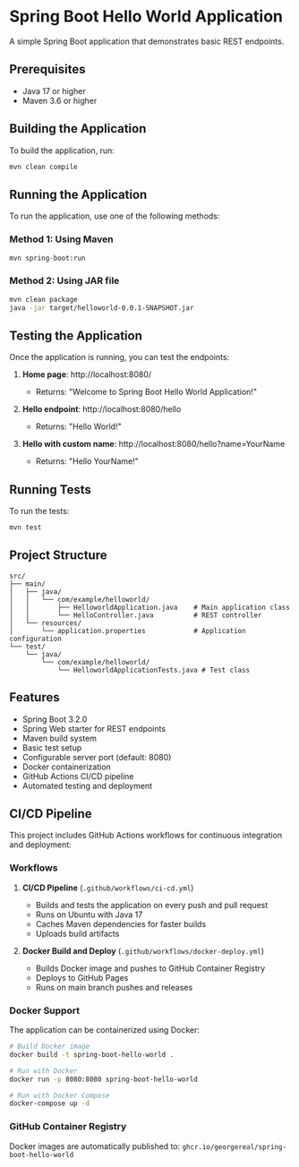 # Spring Boot Hello World Application

A simple Spring Boot application that demonstrates basic REST endpoints.

## Prerequisites

- Java 17 or higher
- Maven 3.6 or higher

## Building the Application

To build the application, run:

```bash
mvn clean compile
```

## Running the Application

To run the application, use one of the following methods:

### Method 1: Using Maven
```bash
mvn spring-boot:run
```

### Method 2: Using JAR file
```bash
mvn clean package
java -jar target/helloworld-0.0.1-SNAPSHOT.jar
```

## Testing the Application

Once the application is running, you can test the endpoints:

1. **Home page**: http://localhost:8080/
   - Returns: "Welcome to Spring Boot Hello World Application!"

2. **Hello endpoint**: http://localhost:8080/hello
   - Returns: "Hello World!"

3. **Hello with custom name**: http://localhost:8080/hello?name=YourName
   - Returns: "Hello YourName!"

## Running Tests

To run the tests:

```bash
mvn test
```

## Project Structure

```
src/
├── main/
│   ├── java/
│   │   └── com/example/helloworld/
│   │       ├── HelloworldApplication.java    # Main application class
│   │       └── HelloController.java          # REST controller
│   └── resources/
│       └── application.properties            # Application configuration
└── test/
    └── java/
        └── com/example/helloworld/
            └── HelloworldApplicationTests.java # Test class
```

## Features

- Spring Boot 3.2.0
- Spring Web starter for REST endpoints
- Maven build system
- Basic test setup
- Configurable server port (default: 8080)
- Docker containerization
- GitHub Actions CI/CD pipeline
- Automated testing and deployment

## CI/CD Pipeline

This project includes GitHub Actions workflows for continuous integration and deployment:

### Workflows

1. **CI/CD Pipeline** (`.github/workflows/ci-cd.yml`)
   - Builds and tests the application on every push and pull request
   - Runs on Ubuntu with Java 17
   - Caches Maven dependencies for faster builds
   - Uploads build artifacts

2. **Docker Build and Deploy** (`.github/workflows/docker-deploy.yml`)
   - Builds Docker image and pushes to GitHub Container Registry
   - Deploys to GitHub Pages
   - Runs on main branch pushes and releases

### Docker Support

The application can be containerized using Docker:

```bash
# Build Docker image
docker build -t spring-boot-hello-world .

# Run with Docker
docker run -p 8080:8080 spring-boot-hello-world

# Run with Docker Compose
docker-compose up -d
```

### GitHub Container Registry

Docker images are automatically published to:
`ghcr.io/georgereal/spring-boot-hello-world` 